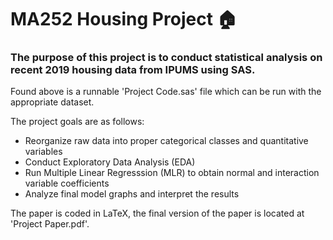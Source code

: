 # MA252 Housing Project 🏠
### The purpose of this project is to conduct statistical analysis on recent 2019 housing data from IPUMS using SAS.

Found above is a runnable 'Project Code.sas' file which can be run with the appropriate dataset.

The project goals are as follows:
* Reorganize raw data into proper categorical classes and quantitative variables
* Conduct Exploratory Data Analysis (EDA)
* Run Multiple Linear Regresssion (MLR) to obtain normal and interaction variable coefficients
* Analyze final model graphs and interpret the results

The paper is coded in LaTeX, the final version of the paper is located at 'Project Paper.pdf'.
